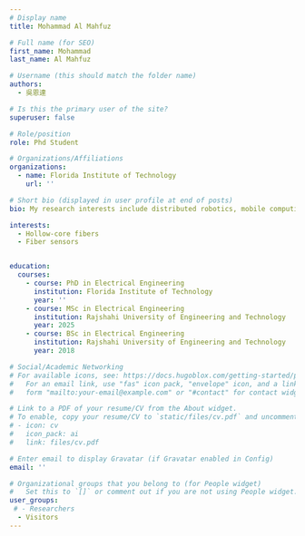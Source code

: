 ```yaml
---
# Display name
title: Mohammad Al Mahfuz

# Full name (for SEO)
first_name: Mohammad 
last_name: Al Mahfuz

# Username (this should match the folder name)
authors:
  - 吳恩達

# Is this the primary user of the site?
superuser: false

# Role/position
role: Phd Student

# Organizations/Affiliations
organizations:
  - name: Florida Institute of Technology
    url: ''

# Short bio (displayed in user profile at end of posts)
bio: My research interests include distributed robotics, mobile computing and programmable matter.

interests:
  - Hollow-core fibers
  - Fiber sensors


education:
  courses:
    - course: PhD in Electrical Engineering
      institution: Florida Institute of Technology
      year: ''
    - course: MSc in Electrical Engineering
      institution: Rajshahi University of Engineering and Technology
      year: 2025
    - course: BSc in Electrical Engineering
      institution: Rajshahi University of Engineering and Technology
      year: 2018

# Social/Academic Networking
# For available icons, see: https://docs.hugoblox.com/getting-started/page-builder/#icons
#   For an email link, use "fas" icon pack, "envelope" icon, and a link in the
#   form "mailto:your-email@example.com" or "#contact" for contact widget.

# Link to a PDF of your resume/CV from the About widget.
# To enable, copy your resume/CV to `static/files/cv.pdf` and uncomment the lines below.
# - icon: cv
#   icon_pack: ai
#   link: files/cv.pdf

# Enter email to display Gravatar (if Gravatar enabled in Config)
email: ''

# Organizational groups that you belong to (for People widget)
#   Set this to `[]` or comment out if you are not using People widget.
user_groups:
 # - Researchers
  - Visitors
---
```



